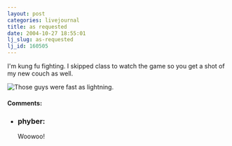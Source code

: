 ```yaml
---
layout: post
categories: livejournal
title: as requested
date: 2004-10-27 18:55:01
lj_slug: as-requested
lj_id: 160505
---
```

I'm kung fu fighting. I skipped class to watch the game so you get a shot of my new couch as well.  



![Those guys were fast as lightning.](http://www.csh.rit.edu/%7Eretrev/livejournal/2004-10-27/kungfu.jpg)


<div id="comments"><h4>Comments:</h4><div class="lj-comments"><ul>
<li><h3>phyber: </h3>
<a id="comment-278"></a>
<p>Woowoo!</p>
</li>
</ul></div></div>
